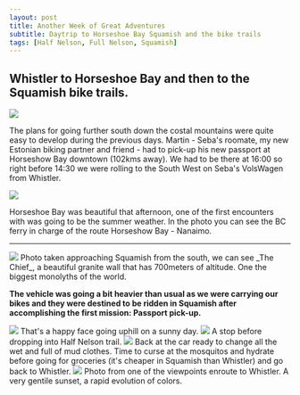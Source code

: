 ```yaml
---
layout: post
title: Another Week of Great Adventures
subtitle: Daytrip to Horseshoe Bay Squamish and the bike trails
tags: [Half Nelson, Full Nelson, Squamish]
---
```

## Whistler to Horseshoe Bay and then to the Squamish bike trails.
<img src="{{site.baseurl}}/assets/img/squamishtrails_/20200506_160609.jpg" />

The plans for going further south down the costal mountains were quite easy to develop during the previous days. Martin - Seba's roomate, my new Estonian biking partner and friend - had to pick-up his new passport at Horseshow Bay downtown (102kms away). We had to be there at 16:00 so right before 14:30 we were rolling to the South West on Seba's VolsWagen from Whistler. 

<img src="{{site.baseurl}}/assets/img/squamishtrails_/20200506_160239.jpg" />

Horseshoe Bay was beautiful that afternoon, one of the first encounters with was going to be the summer weather. In the photo you can see the BC ferry in charge of the route Horseshow Bay - Nanaimo.
* * * * 

<img src="{{site.baseurl}}/assets/img/squamishtrails_/20200506_165143.jpg" />
Photo taken approaching Squamish from the south, we can see _The Chief_, a beautiful granite wall that has 700meters of altitude. One the biggest monolyths of the world.

**The vehicle was going a bit heavier than usual as we were carrying our bikes and they were destined to be ridden in Squamish after accomplishing the first mission: Passport pick-up.**

<img src="{{site.baseurl}}/assets/img/squamishtrails_/20200506_174750.jpg" />
That's a happy face going uphill on a sunny day.

<img src="{{site.baseurl}}/assets/img/squamishtrails_/20200506_175444.jpg" />
A stop before dropping into Half Nelson trail.

<img src="{{site.baseurl}}/assets/img/squamishtrails_/20200506_190216.jpg" />
Back at the car ready to change all the wet and full of mud clothes. Time to curse at the mosquitos and hydrate before going for groceries (it's cheaper in Squamish than Whistler) and go back to Whistler. 

<img src="{{site.baseurl}}/assets/img/squamishtrails_/20200506_204314.jpg" />
Photo from one of the viewpoints enroute to Whistler. A very gentile sunset, a rapid evolution of colors.

